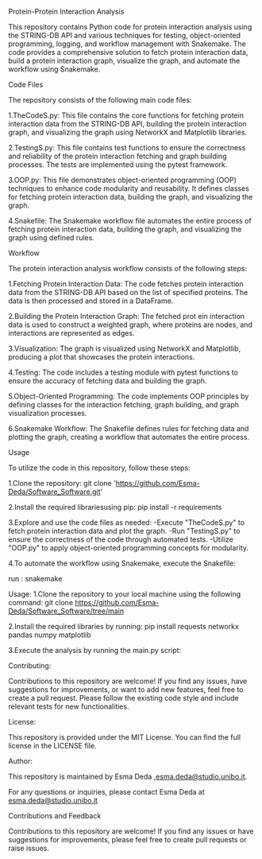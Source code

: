 Protein-Protein Interaction Analysis 

This repository contains Python code for protein interaction analysis using the STRING-DB API and various techniques for testing, object-oriented programming, logging, and workflow management with Snakemake. The code provides a comprehensive solution to fetch protein interaction data, build a protein interaction graph, visualize the graph, and automate the workflow using Snakemake.


Code Files

The repository consists of the following main code files:

1.TheCodeS.py: This file contains the core functions for fetching protein interaction data from the STRING-DB API, building the protein interaction graph, and visualizing the graph using NetworkX and Matplotlib libraries.

2.TestingS.py: This file contains test functions to ensure the correctness and reliability of the protein interaction fetching and graph building processes. The tests are implemented using the pytest framework.

3.OOP.py: This file demonstrates object-oriented programming (OOP) techniques to enhance code modularity and reusability. It defines classes for fetching protein interaction data, building the graph, and visualizing the graph.

4.Snakefile: The Snakemake workflow file automates the entire process of fetching protein interaction data, building the graph, and visualizing the graph using defined rules.

Workflow

The protein interaction analysis workflow consists of the following steps:

1.Fetching Protein Interaction Data: The code fetches protein interaction data from the STRING-DB API based on the list of specified proteins. The data is then processed and stored in a DataFrame.

2.Building the Protein Interaction Graph: The fetched prot
ein interaction data is used to construct a weighted graph, where proteins are nodes, and interactions are represented as edges.

3.Visualization: The graph is visualized using NetworkX and Matplotlib, producing a plot that showcases the protein interactions.

4.Testing: The code includes a testing module with pytest functions to ensure the accuracy of fetching data and building the graph.

5.Object-Oriented Programming: The code implements OOP principles by defining classes for the interaction fetching, graph building, and graph visualization processes.

6.Snakemake Workflow: The Snakefile defines rules for fetching data and plotting the graph, creating a workflow that automates the entire process.


Usage

To utilize the code in this repository, follow these steps:

1.Clone the repository:
git clone 'https://github.com/Esma-Deda/Software_Software.git'

2.Install the required librariesusing pip:
pip install -r requirements

3.Explore and use the code files as needed:
-Execute "TheCodeS.py" to fetch protein interaction data and plot the graph.
-Run "TestingS.py" to ensure the correctness of the code through automated tests.
-Utilize "OOP.py" to apply object-oriented programming concepts for modularity.

4.To automate the workflow using Snakemake, execute the Snakefile:

run : snakemake



Usage:
1.Clone the repository to your local machine using the following command: git clone https://github.com/Esma-Deda/Software_Software/tree/main

2.Install the required libraries by running:
pip install requests networkx pandas numpy matplotlib

3.Execute the analysis by running the main.py script:



Contributing:

Contributions to this repository are welcome! If you find any issues, have suggestions for improvements, or want to add new features, feel free to create a pull request. Please follow the existing code style and include relevant tests for new functionalities.

License:

This repository is provided under the MIT License. You can find the full license in the LICENSE file.

Author:

This repository is maintained by Esma Deda ,esma.deda@studio.unibo.it.

For any questions or inquiries, please contact Esma Deda at esma.deda@studio.unibo.it

Contributions and Feedback

Contributions to this repository are welcome! If you find any issues or have suggestions for improvements, please feel free to create pull requests or raise issues.

